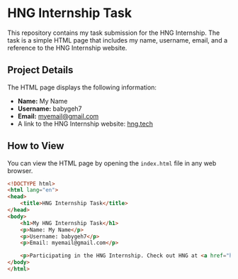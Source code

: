 # HNG Internship Task

This repository contains my task submission for the HNG Internship. The task is a simple HTML page that includes my name, username, email, and a reference to the HNG Internship website.

## Project Details

The HTML page displays the following information:
- **Name:** My Name
- **Username:** babygeh7
- **Email:** myemail@gmail.com
- A link to the HNG Internship website: [hng.tech](https://hng.tech)

## How to View

You can view the HTML page by opening the `index.html` file in any web browser.

```html
<!DOCTYPE html>
<html lang="en">
<head>
    <title>HNG Internship Task</title>
</head>
<body>
    <h1>My HNG Internship Task</h1>
    <p>Name: My Name</p>
    <p>Username: babygeh7</p>
    <p>Email: myemail@gmail.com</p>

    <p>Participating in the HNG Internship. Check out HNG at <a href="https://hng.tech">hng.tech</a></p>
</body>
</html>
